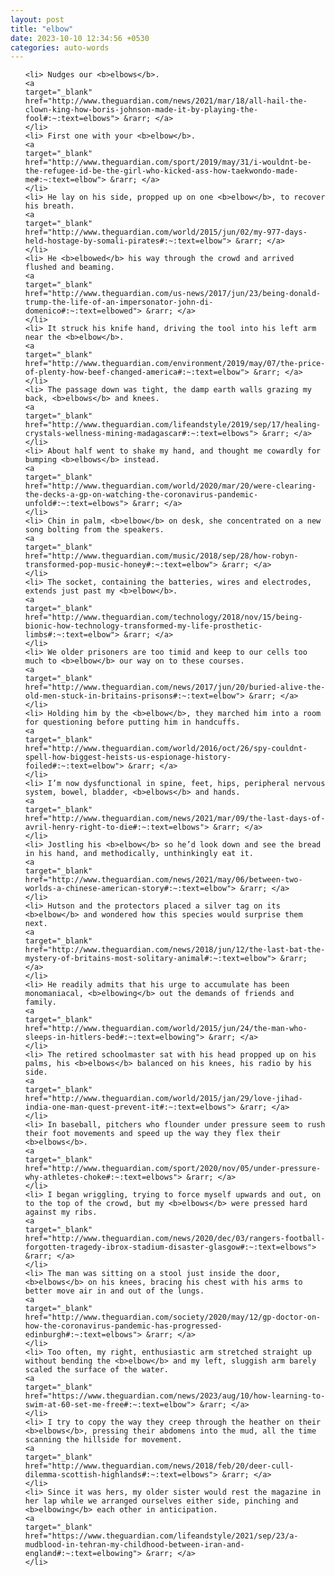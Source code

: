 ```yaml
---
layout: post
title: "elbow"
date: 2023-10-10 12:34:56 +0530
categories: auto-words
---
```

<ol>

    <li> Nudges our <b>elbows</b>.
    <a 
    target="_blank" 
    href="http://www.theguardian.com/news/2021/mar/18/all-hail-the-clown-king-how-boris-johnson-made-it-by-playing-the-fool#:~:text=elbows"> &rarr; </a>
    </li>
    <li> First one with your <b>elbow</b>.
    <a 
    target="_blank" 
    href="http://www.theguardian.com/sport/2019/may/31/i-wouldnt-be-the-refugee-id-be-the-girl-who-kicked-ass-how-taekwondo-made-me#:~:text=elbow"> &rarr; </a>
    </li>
    <li> He lay on his side, propped up on one <b>elbow</b>, to recover his breath.
    <a 
    target="_blank" 
    href="http://www.theguardian.com/world/2015/jun/02/my-977-days-held-hostage-by-somali-pirates#:~:text=elbow"> &rarr; </a>
    </li>
    <li> He <b>elbowed</b> his way through the crowd and arrived flushed and beaming.
    <a 
    target="_blank" 
    href="http://www.theguardian.com/us-news/2017/jun/23/being-donald-trump-the-life-of-an-impersonator-john-di-domenico#:~:text=elbowed"> &rarr; </a>
    </li>
    <li> It struck his knife hand, driving the tool into his left arm near the <b>elbow</b>.
    <a 
    target="_blank" 
    href="http://www.theguardian.com/environment/2019/may/07/the-price-of-plenty-how-beef-changed-america#:~:text=elbow"> &rarr; </a>
    </li>
    <li> The passage down was tight, the damp earth walls grazing my back, <b>elbows</b> and knees.
    <a 
    target="_blank" 
    href="http://www.theguardian.com/lifeandstyle/2019/sep/17/healing-crystals-wellness-mining-madagascar#:~:text=elbows"> &rarr; </a>
    </li>
    <li> About half went to shake my hand, and thought me cowardly for bumping <b>elbows</b> instead.
    <a 
    target="_blank" 
    href="http://www.theguardian.com/world/2020/mar/20/were-clearing-the-decks-a-gp-on-watching-the-coronavirus-pandemic-unfold#:~:text=elbows"> &rarr; </a>
    </li>
    <li> Chin in palm, <b>elbow</b> on desk, she concentrated on a new song bolting from the speakers.
    <a 
    target="_blank" 
    href="http://www.theguardian.com/music/2018/sep/28/how-robyn-transformed-pop-music-honey#:~:text=elbow"> &rarr; </a>
    </li>
    <li> The socket, containing the batteries, wires and electrodes, extends just past my <b>elbow</b>.
    <a 
    target="_blank" 
    href="http://www.theguardian.com/technology/2018/nov/15/being-bionic-how-technology-transformed-my-life-prosthetic-limbs#:~:text=elbow"> &rarr; </a>
    </li>
    <li> We older prisoners are too timid and keep to our cells too much to <b>elbow</b> our way on to these courses.
    <a 
    target="_blank" 
    href="http://www.theguardian.com/news/2017/jun/20/buried-alive-the-old-men-stuck-in-britains-prisons#:~:text=elbow"> &rarr; </a>
    </li>
    <li> Holding him by the <b>elbow</b>, they marched him into a room for questioning before putting him in handcuffs.
    <a 
    target="_blank" 
    href="http://www.theguardian.com/world/2016/oct/26/spy-couldnt-spell-how-biggest-heists-us-espionage-history-foiled#:~:text=elbow"> &rarr; </a>
    </li>
    <li> I’m now dysfunctional in spine, feet, hips, peripheral nervous system, bowel, bladder, <b>elbows</b> and hands.
    <a 
    target="_blank" 
    href="http://www.theguardian.com/news/2021/mar/09/the-last-days-of-avril-henry-right-to-die#:~:text=elbows"> &rarr; </a>
    </li>
    <li> Jostling his <b>elbow</b> so he’d look down and see the bread in his hand, and methodically, unthinkingly eat it.
    <a 
    target="_blank" 
    href="http://www.theguardian.com/news/2021/may/06/between-two-worlds-a-chinese-american-story#:~:text=elbow"> &rarr; </a>
    </li>
    <li> Hutson and the protectors placed a silver tag on its <b>elbow</b> and wondered how this species would surprise them next.
    <a 
    target="_blank" 
    href="http://www.theguardian.com/news/2018/jun/12/the-last-bat-the-mystery-of-britains-most-solitary-animal#:~:text=elbow"> &rarr; </a>
    </li>
    <li> He readily admits that his urge to accumulate has been monomaniacal, <b>elbowing</b> out the demands of friends and family.
    <a 
    target="_blank" 
    href="http://www.theguardian.com/world/2015/jun/24/the-man-who-sleeps-in-hitlers-bed#:~:text=elbowing"> &rarr; </a>
    </li>
    <li> The retired schoolmaster sat with his head propped up on his palms, his <b>elbows</b> balanced on his knees, his radio by his side.
    <a 
    target="_blank" 
    href="http://www.theguardian.com/world/2015/jan/29/love-jihad-india-one-man-quest-prevent-it#:~:text=elbows"> &rarr; </a>
    </li>
    <li> In baseball, pitchers who flounder under pressure seem to rush their foot movements and speed up the way they flex their <b>elbows</b>.
    <a 
    target="_blank" 
    href="http://www.theguardian.com/sport/2020/nov/05/under-pressure-why-athletes-choke#:~:text=elbows"> &rarr; </a>
    </li>
    <li> I began wriggling, trying to force myself upwards and out, on to the top of the crowd, but my <b>elbows</b> were pressed hard against my ribs.
    <a 
    target="_blank" 
    href="http://www.theguardian.com/news/2020/dec/03/rangers-football-forgotten-tragedy-ibrox-stadium-disaster-glasgow#:~:text=elbows"> &rarr; </a>
    </li>
    <li> The man was sitting on a stool just inside the door, <b>elbows</b> on his knees, bracing his chest with his arms to better move air in and out of the lungs.
    <a 
    target="_blank" 
    href="http://www.theguardian.com/society/2020/may/12/gp-doctor-on-how-the-coronavirus-pandemic-has-progressed-edinburgh#:~:text=elbows"> &rarr; </a>
    </li>
    <li> Too often, my right, enthusiastic arm stretched straight up without bending the <b>elbow</b> and my left, sluggish arm barely scaled the surface of the water.
    <a 
    target="_blank" 
    href="https://www.theguardian.com/news/2023/aug/10/how-learning-to-swim-at-60-set-me-free#:~:text=elbow"> &rarr; </a>
    </li>
    <li> I try to copy the way they creep through the heather on their <b>elbows</b>, pressing their abdomens into the mud, all the time scanning the hillside for movement.
    <a 
    target="_blank" 
    href="http://www.theguardian.com/news/2018/feb/20/deer-cull-dilemma-scottish-highlands#:~:text=elbows"> &rarr; </a>
    </li>
    <li> Since it was hers, my older sister would rest the magazine in her lap while we arranged ourselves either side, pinching and <b>elbowing</b> each other in anticipation.
    <a 
    target="_blank" 
    href="https://www.theguardian.com/lifeandstyle/2021/sep/23/a-mudblood-in-tehran-my-childhood-between-iran-and-england#:~:text=elbowing"> &rarr; </a>
    </li>